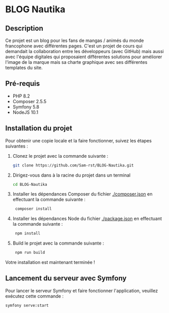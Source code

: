 # BLOG Nautika

## Description

Ce projet est un blog pour les fans de mangas / animés du monde francophone avec différentes pages. C'est un projet de cours qui demandait la collaboration entre les développeurs (avec GitHub) mais aussi avec l'équipe digitales qui proposaient différentes solutions pour améliorer l'image de la marque mais sa charte graphique avec ses différentes templates du site.

## Pré-requis

- PHP 8.2
- Composer 2.5.5
- Symfony 5.8
- NodeJS 10.1

## Installation du projet

Pour obtenir une copie locale et la faire fonctionner, suivez les étapes suivantes :

1. Clonez le projet avec la commande suivante :
   ```bash
   git clone https://github.com/Sam-rst/BLOG-Nautika.git
   ```

2. Dirigez-vous dans à la racine du projet dans un terminal
   ```bash
   cd BLOG-Nautika
   ```

3. Installer les dépendances Composer du fichier [./composer.json](./composer.json) en effectuant la commande suivante :
   ```bash
    composer install
   ```

4. Installer les dépendances Node du fichier [./package.json](./package.json) en effectuant la commande suivante :
   ```bash
    npm install
   ```

5. Build le projet avec la commande suivante :
   ```bash
    npm run build
   ```

Votre installation est maintenant terminée !

## Lancement du serveur avec Symfony

Pour lancer le serveur Symfony et faire fonctionner l'application, veuillez exécutez cette commande :
   ```bash
   symfony serve:start
   ```